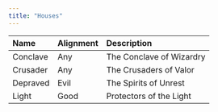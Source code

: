 ```yaml
---
title: "Houses"
---
```

|Name       |Alignment    |Description                       |
|:----------|:------------|:---------------------------------|
| Conclave  | Any         | The Conclave of Wizardry         |
| Crusader  | Any         | The Crusaders of Valor           |
| Depraved  | Evil        | The Spirits of Unrest            |
| Light     | Good        | Protectors of the Light          |